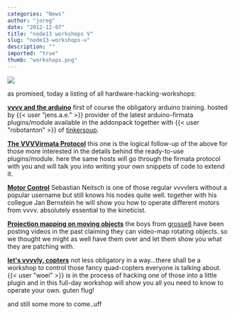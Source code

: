 ```yaml
---
categories: "News"
author: "joreg"
date: "2012-12-07"
title: "node13 workshops V"
slug: "node13-workshops-v"
description: ""
imported: "true"
thumb: "workshops.png"
---
```



![](workshops.png)

as promised, today a listing of all hardware-hacking-workshops:

**[vvvv and the arduino](http://node13.vvvv.org/program/vvvv-and-the-arduino/)**
first of course the obligatory arduino training. hosted by {{< user "jens.a.e." >}} provider of the latest arduino-firmata plugins/module available in the addonpack together with {{< user "robotanton" >}} of [tinkersoup](http://tinkersoup.de).

**[The VVVVirmata Protocol](http://node13.vvvv.org/program/the-vvvvirmata-protocol/)**
this one is the logical follow-up of the above for those more interested in the details behind the ready-to-use plugins/module. here the same hosts will go through the firmata protocol with you and will talk you into writing your own snippets of code to extend it.

**[Motor Control](http://node13.vvvv.org/program/motor-control/)**
Sebastian Neitsch is one of those regular vvvvlers without a popular username but still knows his nodes quite well. together with his collegue Jan Bernstein he will show you how to operate different motors from vvvv. absolutely essential to the kineticist.

**[Projection mapping on moving objects](http://node13.vvvv.org/program/projection-mapping-on-moving-objects/)**
the boys from [grosse8](http://grosse8.de) have been posting videos in the past  claiming they can video-map rotating objects. so we thought we might as well have them over and let them show you what they are patching with.

**[let's vvvvly, copters](http://node13.vvvv.org/program/lets-vvvvly-copters/)**
not less obligatory in a way...there shall be a workshop to control those fancy quad-copters everyone is talking about. {{< user "woei" >}} is in the process of hacking one of those into a little plugin and in this full-day workshop will show you all you need to know to operate your own. guten flug!

and still some more to come..uff